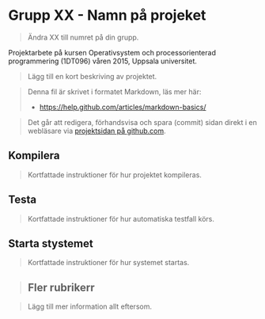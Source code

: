 # Grupp XX - Namn på projeket

> Ändra XX till numret på din grupp. 

Projektarbete på kursen Operativsystem och processorienterad programmering (1DT096) våren 2015, Uppsala universitet. 

> Lägg till en kort beskriving av projektet. 

> Denna fil är skrivet i formatet Markdown, läs mer här:
> 
> - https://help.github.com/articles/markdown-basics/

> Det går att redigera, förhandsvisa och spara (commit) sidan direkt i en webläsare via [projektsidan på github.com](./README.md).

## Kompilera 

> Kortfattade instruktioner för hur projektet kompileras. 

## Testa

> Kortfattade instruktioner för hur automatiska testfall körs.

## Starta stystemet

> Kortfattade instruktioner för hur systemet startas. 

> ## Fler rubrikerr 

> Lägg till mer information allt eftersom. 
